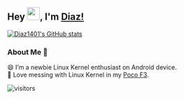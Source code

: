 ## Hey <img src="https://github.com/TheDudeThatCode/TheDudeThatCode/blob/master/Assets/Hi.gif" width="29px">, I'm [Diaz!](https://t.me/Diaznr/) 
<!--
**Diaz1401/Diaz1401** is a ✨ _special_ ✨ repository because its `README.md` (this file) appears on your GitHub profile.

Here are some ideas to get you started:

- 🔭 I’m currently working on ...
- 🌱 I’m currently learning ...
- 👯 I’m looking to collaborate on ...
- 🤔 I’m looking for help with ...
- 💬 Ask me about ...
- 📫 How to reach me: ...
- 😄 Pronouns: ...
- ⚡ Fun fact: ...
-->

[![Diaz1401's GitHub stats](https://github-readme-stats.vercel.app/api?username=Diaz1401)](https://github.com/anuraghazra/github-readme-stats)

### About Me 🚀
😄 I’m a newbie Linux Kernel enthusiast on Android device. </br>
📱 Love messing with Linux Kernel in my [Poco F3](https://www.gsmarena.com/xiaomi_poco_f3-10758.php). </br>

![visitors](https://visitor-badge.laobi.icu/badge?page_id=Diaz1401.Diaz1401)
